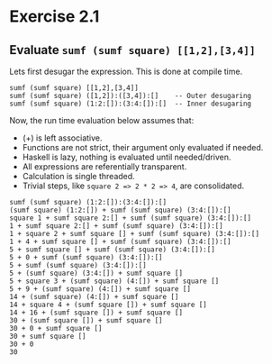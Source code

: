 # Exercise 2.1

## Evaluate `sumf (sumf square) [[1,2],[3,4]]`

Lets first desugar the expression.  This is done at compile time.

```
sumf (sumf square) [[1,2],[3,4]]
sumf (sumf square) ([1,2]):([3,4]):[]    -- Outer desugaring
sumf (sumf square) (1:2:[]):(3:4:[]):[]  -- Inner desugaring
```

Now, the run time evaluation below assumes that:

* (+) is left associative.
* Functions are not strict, their argument only evaluated if needed.
* Haskell is lazy, nothing is evaluated until needed/driven.
* All expressions are referentially transparent.
* Calculation is single threaded.
* Trivial steps, like `square 2 => 2 * 2 => 4`, are consolidated.

```
sumf (sumf square) (1:2:[]):(3:4:[]):[]
(sumf square) (1:2:[]) + sumf (sumf square) (3:4:[]):[]
square 1 + sumf square 2:[] + sumf (sumf square) (3:4:[]):[]
1 + sumf square 2:[] + sumf (sumf square) (3:4:[]):[]
1 + square 2 + sumf square [] + sumf (sumf square) (3:4:[]):[]
1 + 4 + sumf square [] + sumf (sumf square) (3:4:[]):[]
5 + sumf square [] + sumf (sumf square) (3:4:[]):[]
5 + 0 + sumf (sumf square) (3:4:[]):[]
5 + sumf (sumf square) (3:4:[]):[]
5 + (sumf square) (3:4:[]) + sumf square []
5 + square 3 + (sumf square) (4:[]) + sumf square []
5 + 9 + (sumf square) (4:[]) + sumf square []
14 + (sumf square) (4:[]) + sumf square []
14 + square 4 + (sumf square []) + sumf square []
14 + 16 + (sumf square []) + sumf square []
30 + (sumf square []) + sumf square []
30 + 0 + sumf square []
30 + sumf square []
30 + 0
30
```
